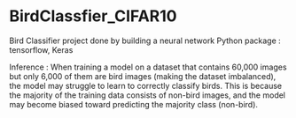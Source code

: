 # BirdClassfier_CIFAR10
Bird Classifier project done by building a neural network
Python package : tensorflow, Keras

Inference :
  When training a model on a dataset that contains 60,000 images but only 6,000 of them are bird images (making the dataset imbalanced), the model may struggle to learn to correctly classify birds. This is because the majority of the training data consists of non-bird images, and the model may become biased toward predicting the majority class (non-bird).
     

